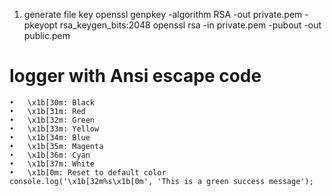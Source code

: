 1. generate file key
openssl genpkey -algorithm RSA -out private.pem -pkeyopt rsa_keygen_bits:2048
openssl rsa -in private.pem -pubout -out public.pem




# logger with Ansi escape code 
	•	\x1b[30m: Black
	•	\x1b[31m: Red
	•	\x1b[32m: Green
	•	\x1b[33m: Yellow
	•	\x1b[34m: Blue
	•	\x1b[35m: Magenta
	•	\x1b[36m: Cyan
	•	\x1b[37m: White
	•	\x1b[0m: Reset to default color
    console.log('\x1b[32m%s\x1b[0m', 'This is a green success message');